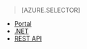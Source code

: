 > [AZURE.SELECTOR]
- [Portal](../articles/media-services/media-services-manage-content.md#publish)
- [.NET](../articles/media-services/media-services-deliver-streaming-content.md)
- [REST API](../articles/media-services/media-services-rest-deliver-streaming-content.md)

